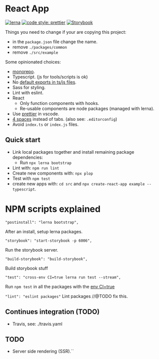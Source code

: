 # React App

[![lerna](https://img.shields.io/badge/maintained%20with-lerna-cc00ff.svg)](https://lerna.js.org/)
[![code style: prettier](https://img.shields.io/badge/code_style-prettier-ff69b4.svg?style=flat-square)](https://github.com/prettier/prettier)
[![Storybook](https://cdn.jsdelivr.net/gh/storybooks/brand@master/badge/badge-storybook.svg)](https://storybook.js.org/)

Things you need to change if your are copying this project:

-   in the `package.json` file change the name.
-   remove `./packages/common`
-   remove `./src/example`

Some opinionated choices:

-   [monorepo](https://lerna.js.org/).
-   Typescript. (js for tools/scripts is ok)
-   No [default exports in ts/js files](https://basarat.gitbooks.io/typescript/docs/tips/defaultIsBad.html).
-   Sass for styling.
-   Lint with eslint.
-   React
    -   Only function components with hooks.
    -   Re-usable components are node packages (managed with lerna).
-   Use [prettier](https://marketplace.visualstudio.com/items?itemName=esbenp.prettier-vscode) in vscode.
-   [4 spaces](https://github.com/typescript-eslint/typescript-eslint/blob/master/packages/eslint-plugin/docs/rules/indent.md) instead of tabs. (also see: `.editorconfig`)
-   Avoid `index.ts` or `index.js` files.

## Quick start

-   Link local packages together and install remaining package dependencies:
    -   Run `npx lerna bootstrap`
-   Lint with: `npm run lint`
-   Create new components with: `npx plop`
-   Test with `npm test`
-   create new apps with: `cd src` and `npx create-react-app example --typescript`.

# NPM scripts explained

`"postinstall": "lerna bootstrap",`

After an install, setup lerna packages.

`"storybook": "start-storybook -p 6006",`

Run the storybook server.

`"build-storybook": "build-storybook",`

Build storybook stuff

`"test": "cross-env CI=true lerna run test --stream",`

Run `npm test` in all the packages with the [env CI=true](https://facebook.github.io/create-react-app/docs/running-tests#continuous-integration)

`"lint": "eslint packages"`
Lint packages //@TODO fix this.

## Continues integration (TODO)

-   Travis, see: ./travis.yaml

## TODO

-   Server side rendering (SSR).``
